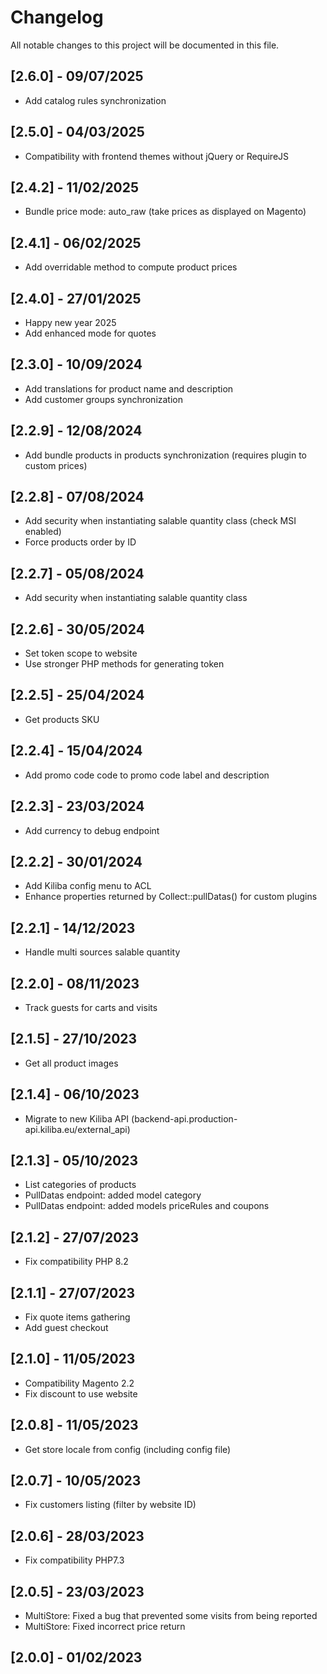 # Changelog
All notable changes to this project will be documented in this file.

## [2.6.0] - 09/07/2025
- Add catalog rules synchronization
## [2.5.0] - 04/03/2025
- Compatibility with frontend themes without jQuery or RequireJS
## [2.4.2] - 11/02/2025
- Bundle price mode: auto_raw (take prices as displayed on Magento)
## [2.4.1] - 06/02/2025
- Add overridable method to compute product prices
## [2.4.0] - 27/01/2025
- Happy new year 2025
- Add enhanced mode for quotes
## [2.3.0] - 10/09/2024
- Add translations for product name and description
- Add customer groups synchronization
## [2.2.9] - 12/08/2024
- Add bundle products in products synchronization (requires plugin to custom prices)
## [2.2.8] - 07/08/2024
- Add security when instantiating salable quantity class (check MSI enabled)
- Force products order by ID
## [2.2.7] - 05/08/2024
- Add security when instantiating salable quantity class
## [2.2.6] - 30/05/2024
- Set token scope to website
- Use stronger PHP methods for generating token
## [2.2.5] - 25/04/2024
- Get products SKU
## [2.2.4] - 15/04/2024
- Add promo code code to promo code label and description
## [2.2.3] - 23/03/2024
- Add currency to debug endpoint
## [2.2.2] - 30/01/2024
- Add Kiliba config menu to ACL
- Enhance properties returned by Collect::pullDatas() for custom plugins
## [2.2.1] - 14/12/2023
- Handle multi sources salable quantity
## [2.2.0] - 08/11/2023
- Track guests for carts and visits
## [2.1.5] - 27/10/2023
- Get all product images
## [2.1.4] - 06/10/2023
- Migrate to new Kiliba API (backend-api.production-api.kiliba.eu/external_api)
## [2.1.3] - 05/10/2023
- List categories of products
- PullDatas endpoint: added model category
- PullDatas endpoint: added models priceRules and coupons
## [2.1.2] - 27/07/2023
- Fix compatibility PHP 8.2
## [2.1.1] - 27/07/2023
- Fix quote items gathering
- Add guest checkout
## [2.1.0] - 11/05/2023
- Compatibility Magento 2.2
- Fix discount to use website
## [2.0.8] - 11/05/2023
- Get store locale from config (including config file)
## [2.0.7] - 10/05/2023
- Fix customers listing (filter by website ID)
## [2.0.6] - 28/03/2023
- Fix compatibility PHP7.3
## [2.0.5] - 23/03/2023
- MultiStore: Fixed a bug that prevented some visits from being reported
- MultiStore: Fixed incorrect price return
## [2.0.0] - 01/02/2023
